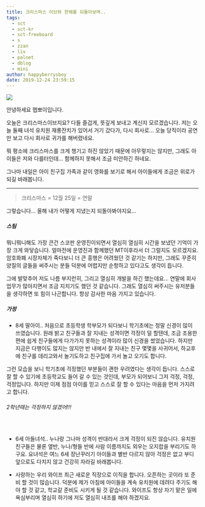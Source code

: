 ```yaml
---
title: 크리스마스 이브와 한해를 되돌아보며..
tags:
  - sct
  - sct-kr
  - sct-freeboard
  - s
  - zzan
  - liv
  - palnet
  - dblog
  - mini
author: happyberrysboy
date: 2019-12-24 23:59:15
---
```


![](https://steemitimages.com/0x0/https://cdn.steemitimages.com/DQmeVyCnkva2SjkjT5mk9XPo2BJzbK7szFE1pDqqAHrSBsC/WHALE_TITLE_COLORED_LOW.jpg)

안녕하세요 햅뽀이입니다.

오늘은 크리스마스이브지요? 다들 즐겁게, 뜻깊게 보내고 계신지 모르겠습니다.
저는 오늘 둘째 녀석 유치원 재롱잔치가 있어서 거기 갔다가, 다시 회사로... 오늘 당직이라 공연만 보고 다시 회사로 귀가를 해버렸네요.

뭐 평소에 크리스마스를 크게 챙기고 하진 않았기 때문에 아무렇지는 않지만, 그래도 아이들은 저와 다를터인데... 함께하지 못해서 조금 미안하긴 하네요.

그나마 내일은 아이 친구집 가족과 같이 영화를 보기로 해서 아이들에게 조금은 위로가 되길 바래봅니다.
___

> 크리스마스 = 12월 25일 = 연말

그렇습니다... 올해 내가 어떻게 지냈는지 되돌아봐야지요...

##### 스팀
뭐니뭐니해도 가장 큰건 스코판 운영진이되면서 열심히 열심히 시간을 보냈던 기억이 가장 크게 와닿습니다. 얼마전에 운영진과 함께했던 MT이후라서 더 그럴지도 모르겠지요. 암호화폐 시장자체가 죽다보니 더 큰 흥행은 어려웠던 것 같기는 하지만, 그래도 꾸준히 양질의 글들을 써주시는 분들 덕분에 어렵지만 순항하고 있다고도 생각이 듭니다.

그에 발맞추어 저도 나름 부지런히, 그리고 열심히 개발을 하긴 했는데요... 연말에 회사업무가 많아지면서 조금 지치기도 했던 것 같습니다.  그래도 열심히 써주시는 유저분들을 생각하면 또 힘이 나곤합니다. 항상 감사한 마음 가지고 있습니다.


##### 가정
- 8세 딸아이..
처음으로 초등학생 학부모가 되다보니 학기초에는 정말 신경이 많이 쓰였습니다. 원래 밝고 친구들과 잘 지내는 성격이면 걱정이 덜 할텐데, 조금 조용한편에 쉽게 친구들에게 다가가지 못하는 성격이라 많이 신경을 썼었습니다.
하지만 지금은 다행이도 많지는 않지만 반 내에서 잘 지내는 친구 몇몇을 사귀어서, 하교후에 친구를 데리고와서 놀기도하고 친구집에 가서 놀고 오기도 합니다.

그런 모습을 보니 학기초에 걱정했던 부분들이 괜한 우려였다는 생각이 듭니다. 스스로 잘 할 수 있기에 초등학교도 들어 갈 수 있는 것인데, 부모가 되어보니 그저 걱정, 걱정, 걱정입니다. 하지만 이제 점점 아이를 믿고 스스로 잘 할 수 있다는 마음을 먼저 가지려고 합니다. 

###### 2학년때는 걱정하지 않겠어!!!
<br>

- 6세 아들녀석..
누나랑 그나마 성격이 반대라서 크게 걱정이 되진 않습니다. 유치원 친구들은 물론 옆반, 누나/형들 반에 사람 이름까지도 외우는 오지랍을 부리기도 하구요.  요녀석은 여느 6세 장난꾸러기 아이들과 별반 다르지 않아 걱정은 없고 부디 앞으로도 다치지 않고 건강히 자라길 바래봅니다.

- 사랑하는 우리 와이프
최근 새로운 직장으로 이직을 합니다. 오픈하는 곳이라 또 준비 할 것이 많습니다. 덕분에 제가 아침에 아이들을 계속 유치원에 데려다 주기도 해야 할 것 같고, 학교갈 준비도 시키게 될 것 같습니다. 와이프도 항상 자기 맡은 일에 욕심부리며 열심히 하기에 저도 열심히 내조를 해야 하겠지요.
